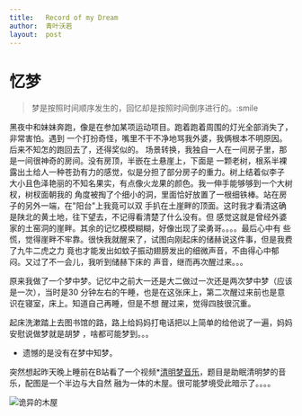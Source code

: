 ```yaml
---
title:   Record of my Dream
author:  青叶沃若
layout:  post
---
```


# 忆梦
  > 梦是按照时间顺序发生的，回忆却是按照时间倒序进行的。:smile

黑夜中和妹妹奔跑，像是在参加某项运动项目。跑着跑着周围的灯光全部消失了，非常害怕。遇到
一个打扮奇怪，嘴里不干不净地骂我外婆，我俩根本不明原因。后来不知怎的跑回去了，还得奖似的。
场景转换，我独自一人在一间房子里，那是一间很神奇的房间。没有房顶，半嵌在土悬崖上，下面是
一颗老树，根系半裸露出土给人一种苍劲有力的感觉，似是分担了部分房子的重力。树上结着似李子
大小且色泽艳丽的不知名果实，有点像火龙果的颜色。我一伸手能够够到一个大树杈，树杈面朝我的
角度被掏了个细小的洞，里面恰好放置了一根细铁棒。站在房子的另外一端，在\"阳台\"上我竟可以双
手扒在土崖畔的顶面。这时我才看清这确是陕北的黄土地，往下望去，不记得看清楚了什么没有。但
感觉这就是曾经外婆家的土窑洞的崖畔。其余的记忆模模糊糊，好像出现了梁勇哥。。。。最后心中有
些慌，觉得崖畔不牢靠。很快我就醒来了，试图向刚起床的储赫说这件事，但是我费了九牛二虎之力
竟也才能发出如蚊子振动翅膀发出的细微声音，不由得心中郁闷。又过了不一会儿，我听到储赫下床的
声音，继而再次醒过来。。。

原来我做了一个梦中梦。记忆中之前大一还是大二做过一次还是两次梦中梦（应该是一次），当时是30
分钟左右的午睡，也是在这张床上，第二次醒过来前也是意识在寝室，床上。知道自己再睡，但是不想
醒过来，觉得四肢很沉重。

起床洗漱踏上去图书馆的路，路上给妈妈打电话把以上简单的给他说了一遍，妈妈安慰说做梦就是胡梦
，啥都可能梦到。。。

 * 遗憾的是没有在梦中知梦。

突然想起昨天晚上睡前在B站看了一个视频*[清明梦音乐](https://www.bilibili.com/video/av31839750?t=53)，题目是助眠清明梦的音乐，配图是一个半边与大自然
融为一体的木屋。很可能梦境受此暗示了。。。。

![诡异的木屋](https://i1.hdslb.com/bfs/archive/2d5b987e7ab5a4511fc4e728cb640dd5c77e5e3b.jpg@200w_125h.webp)